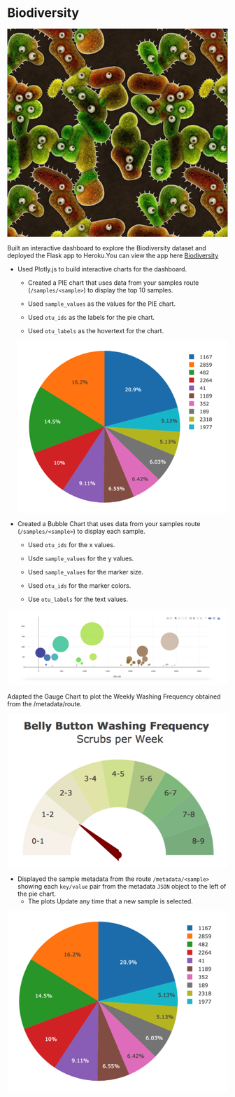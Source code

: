 # Biodiversity
![1-Logo](Belly_Button_Biodiversity/Images/pic5.jpg	)

Built an interactive dashboard to explore the Biodiversity dataset and deployed the Flask app to Heroku.You can view the app here [Biodiversity](https://biodiversity123.herokuapp.com/)

- Used Plotly.js to build interactive charts for the dashboard.
    - Created a PIE chart that uses data from your samples route (`/samples/<sample>`) to display the top 10 samples.


    - Used `sample_values` as the values for the PIE chart.


    - Used `otu_ids` as the labels for the pie chart.


    - Used `otu_labels` as the hovertext for the chart.
    
    ![1-Logo](Belly_Button_Biodiversity/Images/pic2.jpg)
    

- Created a Bubble Chart that uses data from your samples route (`/samples/<sample>`) to display each sample.


     - Used `otu_ids` for the x values.


     - Usde `sample_values` for the y values.


     - Used `sample_values` for the marker size.


     - Used `otu_ids` for the marker colors.


     - Use `otu_labels` for the text values.
     
 ![1-Logo](Belly_Button_Biodiversity/Images/pic4.jpg	)
 
Adapted the Gauge Chart to plot the Weekly Washing Frequency obtained from the /metadata/<sample>route. 
  
![1-Logo](Belly_Button_Biodiversity/Images/pic1.jpg	) 
 
 
 
- Displayed the sample metadata from the route `/metadata/<sample>` showing each `key/value` pair from the metadata `JSON` object to the left of the pie chart.
     - The plots Update any time that a new sample is selected.
     
![1-Logo](Belly_Button_Biodiversity/Images/pic2.jpg)

